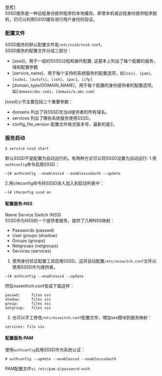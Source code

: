 [参考1](https://access.redhat.com/documentation/en-US/Red_Hat_Enterprise_Linux/6/html/Deployment_Guide/SSSD-Introduction.html)  
SSSD服务是一种远程身份提供程序的本地缓存。即使本机或远程身份提供程序脱机，仍可以利用SSSD缓存进行用户身份的验证。  
### 配置文件
SSSD服务的默认配置文件是`/etc/sssd/sssd.conf`。  
SSSD服务的配置文件分成三部分：  
- [sssd]，用于一般的SSSD过程和操作配置; 这基本上列出了每个配置的服务，域和配置参数  
- [service_name]，用于每个支持的系统服务的配置选项，如`[nss]`、`[pam]`、`[sudo]`、`[autofs]`、`[ssh]`、`[pac]`、`[ifp]`  
- [domain_type/DOMAIN_NAME]，用于每个配置的身份提供者的配置选项。如`[domain/abc.com]`、`[domain/a.abc.com]`  

[sssd]小节主要包括三个重要参数：  
- domains 列出了将SSSD充当id提供者的所有域名。    
- services 列出了哪些系统服务使用SSSD。  
- config_file_version 配置文件格式版本号，最新的是2。  

### 服务启动
```
$ service sssd start
```
默认SSSD不是配置为自动运行的。有两种方式可以将SSSD设置为自动运行:
1.用`authconfig`命令启用SSSD：
```
~]# authconfig --enablesssd --enablesssdauth --update
```
2.用chkconfig命令将SSSD进入加入到启动列表中：
```
~]# chkconfig sssd on
```
#### 配置服务:NSS
Name Service Switch (NSS)  
SSSD作为NSS的一个提供者服务，提供了几种NSS映射：
- Passwords (passwd)
- User groups (shadow)
- Groups (groups)
- Netgroups (netgroups)
- Services (services)

1. 使用身份验证配置工具启用SSSD。这将自动配置`/etc/nsswitch.conf`文件以使用SSSD作为提供者。  
```
~]# authconfig --enablesssd --update
```
然后nsswithch.conf变成下面这样：  
```
passwd:     files sss
shadow:     files sss
group:      files sss
netgroup:   files sss
``` 
2. 也可以手工修改`/etc/nsswitch.conf`配置文件，增加sss模块到服务映射：  
```
services: file sss
```

#### 配置服务:PAM
使用`authconfig`启用SSSD作为系统认证：
```
# authconfig --update --enablesssd --enablesssdauth
```

PAM配置文件`vi /etc/pam.d/password-auth`